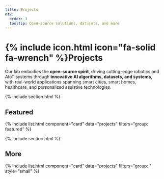 ```yaml
---
title: Projects
nav:
  order: 3
  tooltip: Open-source solutions, datasets, and more
---
```


# {% include icon.html icon="fa-solid fa-wrench" %}Projects

Our lab embodies the **open-source spirit**, driving cutting-edge robotics and AIoT systems through **innovative AI algorithms, datasets, and systems**, with real-world applications spanning smart cities, smart homes, healthcare, and personalized assistive technologies.

{% include section.html %}

## Featured

{% include list.html component="card" data="projects" filters="group: featured" %}

{% include section.html %}

## More

{% include list.html component="card" data="projects" filters="group: " style="small" %}
